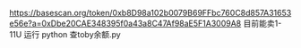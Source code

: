 https://basescan.org/token/0xb8D98a102b0079B69FFbc760C8d857A31653e56e?a=0xDbe20CAE348395f0a43a8C47Af98aE5F1A3009A8
目前能卖1-11U
运行    python 查toby余额.py
